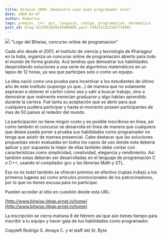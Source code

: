 ```yaml
---
title: Bitwise 2009: Demuestra cuan buen programador eres!
date: 2009-02-07
author: Robertux
tags: premios, c++, gcc, lenguaje, codigo, programacion, matematica
post_id: blog-3515952828243908885.post-7492151323197734901
---
```


[![](https://2.bp.blogspot.com/_jH77WNrMVRA/SY2XJ_rHcOI/AAAAAAAAFpQ/Xk2NAJVOjBo/s400/Bitwise+2009.png)](https://2.bp.blogspot.com/_jH77WNrMVRA/SY2XJ_rHcOI/AAAAAAAAFpQ/Xk2NAJVOjBo/s1600-h/Bitwise+2009.png)
"Logo del Bitwise, concurso
online de programacion"

Cada año desde el 2001, el instituto de ciencia y tecnología de Kharagpur en la India, organiza un concurso online de programación abierto para todo el mundo de forma gratuita. Acá tendras que demostrar tus habilidades desarrollando soluciones a una serie de algoritmos matemáticos en un lapso de 12 horas, ya sea que participes solo o como un equipo.

La idea nació como una prueba para incentivar a los estudiantes de último año de este instituto (supongo yo que...) de manera que no solamente aspiraran a obtener el cartón como sea y salir a buscar trabajo, sino a demostrar que realmente merecían graduarse y algo habían aprendido durante la carrera. Fué tanta su aceptación que se abrió para que cualquiera pudiera participar y hasta el momento poseen participantes de mas de 50 países al rededor del mundo.

La participación no tiene ningún costo y es posible inscribirse en línea, así como también el concurso se desarrolla en línea de manera que cualquiera que desee puede poner a prueba sus habilidades como programador no tenga que asistir de manrea presencial. Cabe destacar que las soluciones propuestas serán evaluadas en todos los casos de uso donde esta debería aplicar y por supuesto la mejor de ellas también debe contar con características como simplicidad, creatividad, elegancia y rendimiento. Así también estas deberán ser desarrolladas en el lenguaje de programación C o C++, usando el compilador gcc y las librerías Math y STL.

Eso no es todo! también se ofrecen premios en efectivo (rupias indias) a los primeros lugares así como artículos promocionales de los patrocinadores, por lo que no tienes excusa para no participar.

Pueden acceder al sitio en cuestión desde esta URL:

[http://www.bitwise.iitkgp.ernet.in/home](http://www.bitwise.iitkgp.ernet.in/home)

La inscripción se cierra mañana 8 de febrero así que aún tienes tiempo para inscribir a tu equipo y hacer gala de tus habilidades como programador.

Copyleft Rodrigo S. Amaya C. y el staff del Sr. Byte